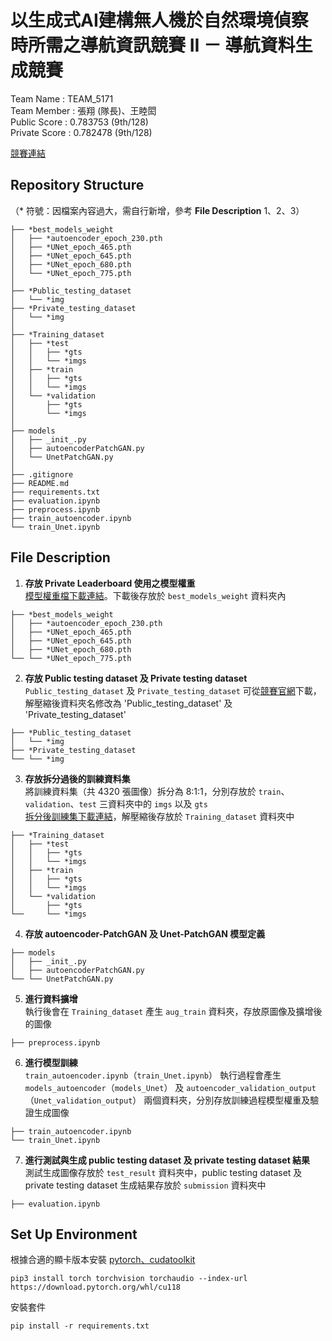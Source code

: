# 以生成式AI建構無人機於自然環境偵察時所需之導航資訊競賽 II － 導航資料生成競賽
Team Name : TEAM_5171  
Team Member : 張翔 (隊長)、王睦閎  
Public Score : 	0.783753 (9th/128)  
Private Score : 0.782478 (9th/128)  

[競賽連結](https://tbrain.trendmicro.com.tw/Competitions/Details/35)  
## Repository Structure
（* 符號：因檔案內容過大，需自行新增，參考 **File Description** 1、2、3）
```
├── *best_models_weight
│   ├── *autoencoder_epoch_230.pth
│   ├── *UNet_epoch_465.pth
│   ├── *UNet_epoch_645.pth
│   ├── *UNet_epoch_680.pth
│   └── *UNet_epoch_775.pth
│
├── *Public_testing_dataset
│   └── *img
├── *Private_testing_dataset
│   └── *img
│
├── *Training_dataset
│   ├── *test
│   │   ├── *gts
│   │   └── *imgs
│   ├── *train
│   │   ├── *gts
│   │   └── *imgs
│   └── *validation
│       ├── *gts
│       └── *imgs
│
├── models
│   ├── _init_.py
│   ├── autoencoderPatchGAN.py
│   └── UnetPatchGAN.py
│
├── .gitignore
├── README.md
├── requirements.txt
├── evaluation.ipynb
├── preprocess.ipynb
├── train_autoencoder.ipynb
└── train_Unet.ipynb
```

## File Description
1. **存放 Private Leaderboard 使用之模型權重**  
   [模型權重檔下載連結](https://drive.google.com/drive/folders/1-EiTXvRRYNAr4StBn47Q_sWFIwtV5o-c)。下載後存放於 ```best_models_weight``` 資料夾內
```
├── *best_models_weight
│   ├── *autoencoder_epoch_230.pth
│   ├── *UNet_epoch_465.pth
│   ├── *UNet_epoch_645.pth
│   ├── *UNet_epoch_680.pth
└── └── *UNet_epoch_775.pth
```
2. **存放 Public testing dataset 及 Private testing dataset**  
   ```Public_testing_dataset``` 及 ```Private_testing_dataset``` 可從[競賽官網](https://tbrain.trendmicro.com.tw/Competitions/Details/35)下載，解壓縮後資料夾名修改為 'Public_testing_dataset' 及 'Private_testing_dataset'
```
├── *Public_testing_dataset
│   └── *img
├── *Private_testing_dataset
└── └── *img
```
3. **存放拆分過後的訓練資料集**  
   將訓練資料集（共 4320 張圖像）拆分為 8:1:1，分別存放於 ```train```、```validation```、```test``` 三資料夾中的 ```imgs``` 以及 ```gts```  
   [拆分後訓練集下載連結](https://drive.google.com/drive/folders/1kpdUyI5xJUwnJnk_qU78NpusmoHFGszS)，解壓縮後存放於 ```Training_dataset``` 資料夾中
```
├── *Training_dataset
│   ├── *test
│   │   ├── *gts
│   │   └── *imgs
│   ├── *train
│   │   ├── *gts
│   │   └── *imgs
│   └── *validation
│       ├── *gts
└──     └── *imgs
```
4. **存放 autoencoder-PatchGAN 及 Unet-PatchGAN 模型定義**
```
├── models
│   ├── _init_.py
│   ├── autoencoderPatchGAN.py
└── └── UnetPatchGAN.py
```
5. **進行資料擴增**  
   執行後會在 ```Training_dataset``` 產生 ```aug_train``` 資料夾，存放原圖像及擴增後的圖像
```
├── preprocess.ipynb
```
6. **進行模型訓練**  
   ```train_autoencoder.ipynb```（```train_Unet.ipynb```） 執行過程會產生 ```models_autoencoder```（```models_Unet```） 及 ```autoencoder_validation_output```（```Unet_validation_output```） 兩個資料夾，分別存放訓練過程模型權重及驗證生成圖像
```
├── train_autoencoder.ipynb
└── train_Unet.ipynb
```
7. **進行測試與生成 public testing dataset 及 private testing dataset 結果**  
   測試生成圖像存放於 ```test_result``` 資料夾中，public testing dataset 及 private testing dataset 生成結果存放於 ```submission``` 資料夾中
```
├── evaluation.ipynb
```

## Set Up Environment
根據合適的顯卡版本安裝 [pytorch、cudatoolkit](https://pytorch.org/)
```
pip3 install torch torchvision torchaudio --index-url https://download.pytorch.org/whl/cu118
```
安裝套件
```
pip install -r requirements.txt
```
